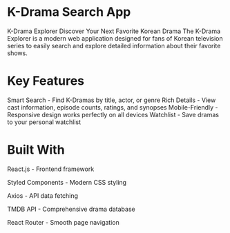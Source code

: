 # K-Drama Search App

K-Drama Explorer
Discover Your Next Favorite Korean Drama
The K-Drama Explorer is a modern web application designed for fans of Korean television series to easily search and explore detailed information about their favorite shows.

# Key Features
Smart Search - Find K-Dramas by title, actor, or genre
Rich Details - View cast information, episode counts, ratings, and synopses
Mobile-Friendly - Responsive design works perfectly on all devices
Watchlist - Save dramas to your personal watchlist

# Built With
React.js - Frontend framework

Styled Components - Modern CSS styling

Axios - API data fetching

TMDB API - Comprehensive drama database

React Router - Smooth page navigation

